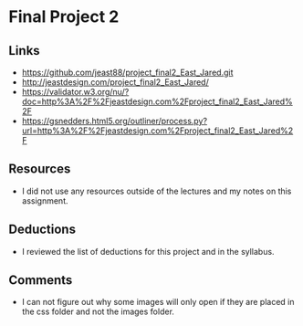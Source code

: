 

# Final Project 2

## Links
* https://github.com/jeast88/project_final2_East_Jared.git
* http://jeastdesign.com/project_final2_East_Jared/
* https://validator.w3.org/nu/?doc=http%3A%2F%2Fjeastdesign.com%2Fproject_final2_East_Jared%2F
* https://gsnedders.html5.org/outliner/process.py?url=http%3A%2F%2Fjeastdesign.com%2Fproject_final2_East_Jared%2F


## Resources
* I did not use any resources outside of the lectures and my notes on this assignment.
	
## Deductions
* I reviewed the list of deductions for this projectand in the syllabus.

## Comments

* I can not figure out why some images will only open if they are placed in the css folder and not the images folder.